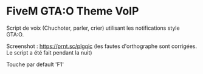 # FiveM GTA:O Theme VoIP
Script de voix (Chuchoter, parler, crier) utilisant les notifications style GTA:O.

Screenshot : https://prnt.sc/plgqic (les fautes d'orthographe sont corrigées. Le script a été fait pendant la nuit)

Touche par default 'F1'
